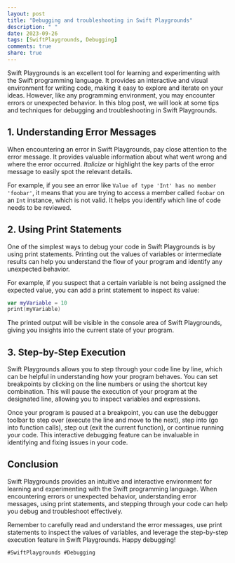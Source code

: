 ```yaml
---
layout: post
title: "Debugging and troubleshooting in Swift Playgrounds"
description: " "
date: 2023-09-26
tags: [SwiftPlaygrounds, Debugging]
comments: true
share: true
---
```


Swift Playgrounds is an excellent tool for learning and experimenting with the Swift programming language. It provides an interactive and visual environment for writing code, making it easy to explore and iterate on your ideas. However, like any programming environment, you may encounter errors or unexpected behavior. In this blog post, we will look at some tips and techniques for debugging and troubleshooting in Swift Playgrounds.

## 1. Understanding Error Messages

When encountering an error in Swift Playgrounds, pay close attention to the error message. It provides valuable information about what went wrong and where the error occurred. *Italicize* or highlight the key parts of the error message to easily spot the relevant details. 

For example, if you see an error like `Value of type 'Int' has no member 'foobar'`, it means that you are trying to access a member called `foobar` on an `Int` instance, which is not valid. It helps you identify which line of code needs to be reviewed.

## 2. Using Print Statements

One of the simplest ways to debug your code in Swift Playgrounds is by using print statements. Printing out the values of variables or intermediate results can help you understand the flow of your program and identify any unexpected behavior.

For example, if you suspect that a certain variable is not being assigned the expected value, you can add a print statement to inspect its value:

```swift
var myVariable = 10
print(myVariable)
```

The printed output will be visible in the console area of Swift Playgrounds, giving you insights into the current state of your program.

## 3. Step-by-Step Execution

Swift Playgrounds allows you to step through your code line by line, which can be helpful in understanding how your program behaves. You can set breakpoints by clicking on the line numbers or using the shortcut key combination. This will pause the execution of your program at the designated line, allowing you to inspect variables and expressions.

Once your program is paused at a breakpoint, you can use the debugger toolbar to step over (execute the line and move to the next), step into (go into function calls), step out (exit the current function), or continue running your code. This interactive debugging feature can be invaluable in identifying and fixing issues in your code.

## Conclusion

Swift Playgrounds provides an intuitive and interactive environment for learning and experimenting with the Swift programming language. When encountering errors or unexpected behavior, understanding error messages, using print statements, and stepping through your code can help you debug and troubleshoot effectively.

Remember to carefully read and understand the error messages, use print statements to inspect the values of variables, and leverage the step-by-step execution feature in Swift Playgrounds. Happy debugging!

`#SwiftPlaygrounds #Debugging`